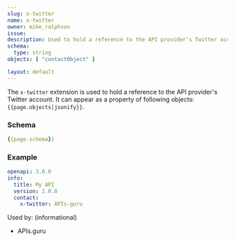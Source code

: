 ```yaml
---
slug: x-twitter
name: x-twitter
owner: mike_ralphson
issue:
description: Used to hold a reference to the API provider's Twitter account.
schema:
  type: string
objects: [ "contactObject" ]

layout: default
---
```


The `x-twitter` extension is used to hold a reference to the API provider's Twitter account. It can appear as a property of following objects: `{{page.objects|jsonify}}`.

### Schema

```yaml
{{page.schema}}
```

### Example

```yaml
openapi: 3.0.0
info:
  title: My API
  version: 1.0.0
  contact:
    x-twitter: APIs-guru
```

Used by: (informational)

* APIs.guru

